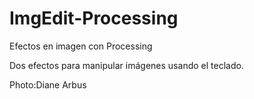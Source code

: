 # ImgEdit-Processing
Efectos en imagen con Processing

Dos efectos para manipular imágenes usando el teclado.

Photo:Diane Arbus

